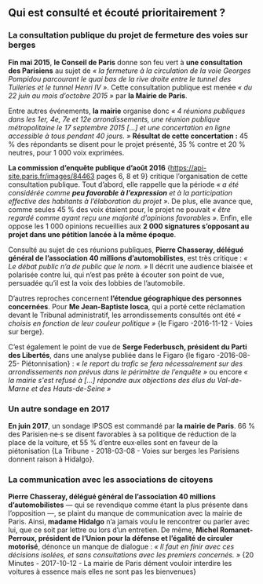 
## Qui est consulté et écouté prioritairement ?

### La consultation publique du projet de fermeture des voies sur berges

**Fin mai 2015**, **le Conseil de Paris** donne son feu vert à **une consultation des Parisiens** au sujet de *« la fermeture à la circulation de la voie Georges Pompidou parcourant le quai bas de la rive droite entre le tunnel des Tuileries et le tunnel Henri IV »*. Cette consultation publique est menée *« du 22 juin au mois d’octobre 2015 »* par **la Mairie de Paris**.

Entre autres événements, **la mairie** organise donc *« 4 réunions publiques dans les 1er, 4e, 7e et 12e arrondissements, une réunion publique métropolitaine le 17 septembre 2015 […] et une concertation en ligne accessible à tous pendant 40 jours. »* **Résultat de cette concertation :** 45 % des répondants se disent pour le projet présenté, 35 % contre et 20 % neutres, pour 1 000 voix exprimées.

**La commission d’enquête publique d’août 2016**  {https://api-site.paris.fr/images/84463 pages 6, 8 et 9} critique l’organisation de cette consultation publique. Tout d’abord, elle rappelle que la période *« a été considérée comme **peu favorable à l’expression** et à la participation effective des habitants à l’élaboration du projet »*. De plus, elle avance que, comme seules 45 % des voix étaient pour, le projet ne pouvait *« être regardé comme ayant reçu une majorité d’opinions favorables »*. Enfin, elle oppose les 1 000 opinions recueillies aux **2 000 signatures s’opposant au projet dans une pétition lancée à la même époque**.

Consulté au sujet de ces réunions publiques, **Pierre Chasseray, délégué général de l’association 40 millions d’automobilistes**, est très critique : *« Le débat public n’a de public que le nom. »* Il décrit une audience biaisée et polarisée contre lui, qui n’est pas prête à écouter son point de vue, persuadée qu’il est la voix des lobbies de l’automobile.

D’autres reproches concernent **l’étendue géographique des personnes concernées**. Pour **Me Jean-Baptiste Iosca**, qui a porté cette réclamation devant le Tribunal administratif, les arrondissements consultés ont été *« choisis en fonction de leur couleur politique »* {le Figaro -2016-11-12 - Voies sur berge}.

C’est également le point de vue de **Serge Federbusch, président du Parti des Libertés**, dans une analyse publiée dans le Figaro {le figaro -2016-08-25- Piétonnisation} : *« le report du trafic se fera nécessairement sur des arrondissements non prévus dans le périmètre de l’enquête »* ou encore *« la mairie s'est refusé à […] répondre aux objections des élus du Val-de-Marne et des Hauts-de-Seine »*

### Un autre sondage en 2017
**En juin 2017**, un sondage IPSOS est commandé par **la mairie de Paris**. 66 % des Parisien·ne·s se disent favorables à sa politique de réduction de la place de la voiture, et 55 % d’entre eux·elles sont en faveur de la piétonisation {La Tribune - 2018-03-08 - Voies sur berges les Parisiens donnent raison à Hidalgo}.

### La communication avec les associations de citoyens
**Pierre Chasseray, délégué général de l’association 40 millions d’automobilistes** — qui se revendique comme étant la plus présente dans l’opposition —, se plaint du manque de communication avec la mairie de Paris. Ainsi, **madame Hidalgo** n’a jamais voulu le rencontrer ou parler avec lui, que ce soit par lettre ou lors d’un entretien.
De même, **Michel Romanet-Perroux, président de l’Union pour la défense et l’égalité de circuler motorisé**, dénonce un manque de dialogue : *« Il faut en finir avec ces décisions isolées, et sans consultations avec les premiers concernés. »* {20 Minutes - 2017-10-12 - La mairie de Paris dément vouloir interdire les voitures à essence mais elles ne sont pas les bienvenues}
